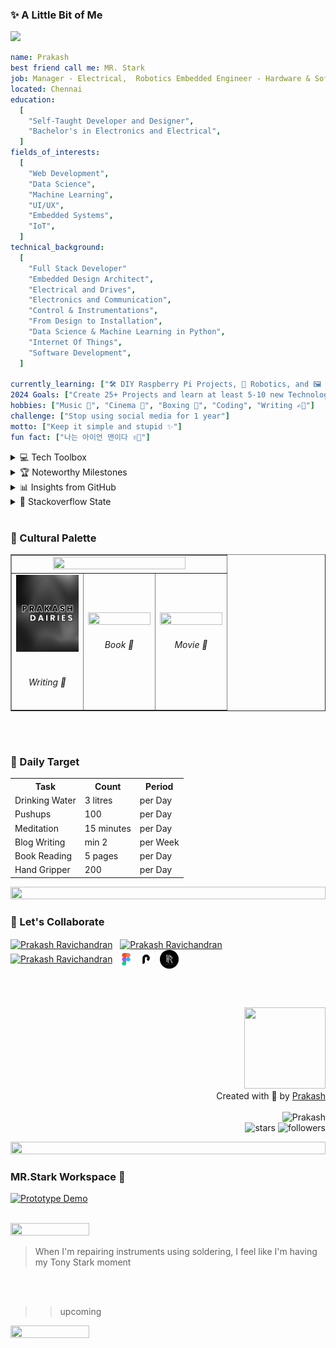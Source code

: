 <h3>✨ A Little Bit of Me</h3>

<img src="https://img.shields.io/static/v1?label=Hello&message=JARVIS&color=green?style=plastic&logo=appveyor" />

```yaml
name: Prakash
best friend call me: MR. Stark
job: Manager - Electrical,  Robotics Embedded Engineer - Hardware & Software
located: Chennai
education:
  [
    "Self-Taught Developer and Designer",
    "Bachelor's in Electronics and Electrical",
  ]
fields_of_interests:
  [
    "Web Development",
    "Data Science",
    "Machine Learning",
    "UI/UX",
    "Embedded Systems",
    "IoT",
  ]
technical_background:
  [
    "Full Stack Developer"
    "Embedded Design Architect",
    "Electrical and Drives",
    "Electronics and Communication",
    "Control & Instrumentations",
    "From Design to Installation",
    "Data Science & Machine Learning in Python",
    "Internet Of Things",
    "Software Development",
  ]
  
currently_learning: ["🛠 DIY Raspberry Pi Projects, 🤖 Robotics, and 🖼️ Computer Vision"]
2024 Goals: ["Create 25+ Projects and learn at least 5-10 new Technologies."]
hobbies: ["Music 🎵", "Cinema 🎥", "Boxing 🥊", "Coding", "Writing ✍🏼"]
challenge: ["Stop using social media for 1 year"]
motto: ["Keep it simple and stupid ✨"]
fun fact: ["나는 아이언 맨이다 ✌🏼"]
```


<details>
<summary>💻 Tech Toolbox </summary>
<p align="center"><img src="https://techstack-generator.vercel.app/js-icon.svg" alt="icon" width="150" height="150" /></p>

<h4>Frontend</h4>
<p align="left">
    <img src="https://skillicons.dev/icons?i=react,vite,ts,js,react,nextjs,redux,tailwind,svelte,md" />
  </a>
</p>

<h4>Backend</h4>
<p align="left">
    <img src="https://skillicons.dev/icons?i=nodejs,py," />
  </a>
</p>

<h4>Embedded Systems</h4>
<p align="left">
    <img src="https://skillicons.dev/icons?i=c,cpp,arduino,raspberrypi" />
  </a>
</p>

<h4>3D Modeling</h4>
<p align="left">
    <img src="./logo/solidworks.svg" width="60px" height="60px"/>
  </a>
</p>

<h4>Database</h4>
<p align="left">
    <img src="https://skillicons.dev/icons?i=mongodb,mysql" />
  </a>
</p>

<h4>Cloud Servers</h4>
<p align="left">
    <img src="https://skillicons.dev/icons?i=azure,aws,firebase,netlify,vercel" />
  </a>
</p>

<h4>Tools</h4>
<p align="left">
    <img src="https://skillicons.dev/icons?i=matlab,git,github,figma,idea,visualstudio,vscode" />
  </a>
</p>
</details>


<details>
<summary>🏆 Noteworthy Milestones</summary>

<p align="center">
<img src="https://media.tenor.com/0ENB5HuTH0gAAAAi/trophy-beker.gif"  width="100px" height="100px"></p>
  
<div align="center">
<img src="https://github-profile-trophy.vercel.app/?username=PrakasRavichandran&theme=juicyfresh&no-bg=true&no-frame=true&row=1&column=4&title=MultiLanguage,Commits,PullRequest,Reviews">
 </div>

<div align="center">
<img src="https://github-profile-trophy.vercel.app/?username=PrakasRavichandran&theme=juicyfresh&no-bg=true&no-frame=true&row=1&column=4&title=Repositories,Organizations,Stars,Followers">
 </div>
 </details>


<details>
<summary>📊 Insights from GitHub </summary>

<p align="center">
  <img height="50%" width="auto" src ="https://github-readme-stats.vercel.app/api?username=PrakasRavichandran&rank_icon=github&show_icons=true&count_private=true&theme=darcula&hide_border=true&bg_color=00000000">
  <img height="50%" width="auto" src ="https://github-readme-stats.vercel.app/api/top-langs/?username=PrakasRavichandran&layout=compact&hide_border=true&theme=darcula&bg_color=00000000&hide=html&langs_count=8">
  <img src ="https://github-readme-streak-stats.herokuapp.com?user=PrakasRavichandran&theme=darcula&hide_border=true&background=FFFFFF00">

![PrakasRavichandran's Graph](https://github-readme-activity-graph.vercel.app/graph?username=PrakasRavichandran&custom_title=Prakash's%20GitHub%20Activity%20Graph&hide_border=true&bg_color=0D1117&color=BA5F17&line=BA5F17&point=BA5F17&area_color=FFFFFF&title_color=FFFFFF&area=true)
  
</p>

</details>


<details>
<summary>🐾 Stackoverflow State</summary>
<p  align="center">
  <img src="https://github-stackoverflow-readme.vercel.app/?userId=23835004">
</p>
</details><br>


<h3>🌈 Cultural Palette</h3>

<table border=1 border-radius: 10px;">
    <tr>
      <td colspan=3 align="center">
        <div>
          <img src="https://spotify-github-profile.vercel.app/api/view.svg?uid=31tjfsz43ir3hjz5gxrcsw7wiaxy&cover_image=true&theme=novatorem&show_offline=false&background_color=121212&interchange=true&bar_color=53b14f&bar_color_cover=true" width="80%" height="25%" />
       </div>
      </td>
    </tr>
    <tr>
      <td  align="center"padding-top:500;">
         <img src="./logo/bloggy.png" alt="friends of feelings book" width="100" height="50%"><br><br>
            <h6 align="center">Writing 📝</h6>
      </td>
      <td  align="center"padding-top:500;">
         <img src="https://m.media-amazon.com/images/I/51IpOCgYwQL._SY445_SX342_.jpg" width="100" height="30%" />
         <h6 align="center">Book 📕</h6>
      </td>
      <td  align="center"padding-top:500;">
         <img src="https://image.tmdb.org/t/p/w342/bHjLC5GuBfeyW6ZE07x6TalKj19.jpg" width="100" height="30%" />
       <h6 align="center">Movie 🍿</h6>
      </td>
    </tr>
  </table>
<br><br>

<h3>🎯 Daily Target</h3>

<table>
        <tr>
          <th>Task</th>
          <th>Count</th>
          <th>Period</th>
        </tr>
        <tr>
          <td>Drinking Water</td>
          <td>3 litres</td>
          <td>per Day</td>
        </tr>
        <tr>
          <td>Pushups</td>
          <td>100</td>
          <td>per Day</td>
        </tr>
        <tr>
          <td>Meditation</td>
          <td>15 minutes</td>
          <td>per Day</td>
        </tr>
        <tr>
          <td>Blog Writing</td>
          <td>min 2</td>
          <td>per Week</td>
        </tr>
        <tr>
          <td>Book Reading</td>
          <td>5 pages</td>
          <td>per Day</td>
        </tr>
       <tr>
          <td>Hand Gripper</td>
          <td>200</td>
          <td>per Day</td>
        </tr>
</table>

<img src="https://user-images.githubusercontent.com/74038190/212284100-561aa473-3905-4a80-b561-0d28506553ee.gif" height="10%" width="100%">


<h3>🤝 Let's Collaborate</h3>
<p align="left">
<a href="https://linkedin.com/in/prakashravichandran10" target="blank"><img align="center" src="https://raw.githubusercontent.com/maurodesouza/profile-readme-generator/master/src/assets/icons/social/linkedin/default.svg" alt="Prakash Ravichandran" height="20" width="20" /></a>&nbsp;&nbsp;
<a href="https://www.instagram.com/prakashravichandrann/" target="blank"><img align="center" src="https://raw.githubusercontent.com/rahuldkjain/github-profile-readme-generator/master/src/images/icons/Social/instagram.svg" alt="Prakash Ravichandran" height="20" width="20" /></a>&nbsp;&nbsp;
<a href="https://twitter.com/Prakash_r10" target="blank"><img align="center" src="https://uxwing.com/wp-content/themes/uxwing/download/brands-and-social-media/x-social-media-logo-icon.png" alt="Prakash Ravichandran" height="30" width="30" /></a>&nbsp;&nbsp;
<a href="https://www.figma.com/@prakash_ui" target="blank"><img align="center" src="./logo/fig.svg" alt="Prakash Ravichandran" height="20" width="20" /></a>&nbsp;&nbsp;
<a href="https://prakashdairies.netlify.app/" target="blank"><img align="center" src="./logo/blog.svg" alt="Prakash Ravichandran" height="20" width="20" /></a>&nbsp;&nbsp;
<a href="https://prakashravichandran.netlify.app/" target="blank"><img align="center" src="./logo/PRPR.svg" alt="Prakash Ravichandran" height="30" width="30" /></a>&nbsp;&nbsp;
</p>
<br><br>

<p align="right">
<img src="https://img.wattpad.com/79d6df258b4fc37f6b8273068e7e9a1644851d83/68747470733a2f2f73332e616d617a6f6e6177732e636f6d2f776174747061642d6d656469612d736572766963652f53746f7279496d6167652f776a696a696353386c65325553513d3d2d3536323033393731302e313532356339636233353463303839353630303637393232373136342e676966" width="130px" height="130px"><br> Created with 🧡 by <a href="https://prakashravichandran.netlify.app/">Prakash</a><br><br><img src="https://komarev.com/ghpvc/?username=PrakasRavichandran&label=Profile%20views&color=0e75b6&style=flat" alt="Prakash"/><br><img src="https://img.shields.io/github/stars/PrakasRavichandran?label=Stars" alt="stars">  <img alt="followers" src="https://img.shields.io/github/followers/PrakasRavichandran?label=Followers&style=social"> </p>

<img src="https://user-images.githubusercontent.com/74038190/212284100-561aa473-3905-4a80-b561-0d28506553ee.gif" height="10%" width="100%">


<h3>MR.Stark Workspace 🔬</h3>


[![Prototype Demo](https://img.shields.io/badge/Video-Click%20to%20Watch-red)](https://vimeo.com/video/931948800)

<br>

<img src="https://64.media.tumblr.com/691aa424d6decdbe0d5d7bbf8f329f78/tumblr_ou6jm4wcnI1vcfymso3_540.gif" width="50%" height="50%">

> When I'm repairing instruments using soldering, I feel like I'm having my Tony Stark moment

<br><br>

>> upcoming

<img src="https://github.com/PrakasRavichandran/PrakasRavichandran/assets/85834102/046a1356-4422-49e2-9ebe-b8fd7fa9a249" width="50%" height="50%">

